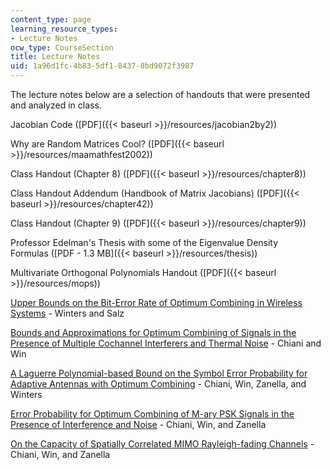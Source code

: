 ```yaml
---
content_type: page
learning_resource_types:
- Lecture Notes
ocw_type: CourseSection
title: Lecture Notes
uid: 1a96d1fc-4b83-5df1-8437-8bd9072f3987
---
```


The lecture notes below are a selection of handouts that were presented and analyzed in class.

Jacobian Code ([PDF]({{< baseurl >}}/resources/jacobian2by2))

Why are Random Matrices Cool? ([PDF]({{< baseurl >}}/resources/maamathfest2002))

Class Handout (Chapter 8) ([PDF]({{< baseurl >}}/resources/chapter8))

Class Handout Addendum (Handbook of Matrix Jacobians) ([PDF]({{< baseurl >}}/resources/chapter42))

Class Handout (Chapter 9) ([PDF]({{< baseurl >}}/resources/chapter9))

Professor Edelman's Thesis with some of the Eigenvalue Density Formulas ([PDF - 1.3 MB]({{< baseurl >}}/resources/thesis))

Multivariate Orthogonal Polynomials Handout ([PDF]({{< baseurl >}}/resources/mops))

[Upper Bounds on the Bit-Error Rate of Optimum Combining in Wireless Systems](http://ieeexplore.ieee.org/Xplore/login.jsp?url=http%3A%2F%2Fieeexplore.ieee.org%2Fiel4%2F26%2F15893%2F00737400.pdf%3Farnumber%3D737400&authDecision=-203) - Winters and Salz

[Bounds and Approximations for Optimum Combining of Signals in the Presence of Multiple Cochannel Interferers and Thermal Noise](http://web.mit.edu/18.996/www/OC-Bounds-TC-02-03.pdf) - Chiani and Win

[A Laguerre Polynomial-based Bound on the Symbol Error Probability for Adaptive Antennas with Optimum Combining](https://ieeexplore.ieee.org/document/1259393) - Chiani, Win, Zanella, and Winters

[Error Probability for Optimum Combining of M-ary PSK Signals in the Presence of Interference and Noise](http://ieeexplore.ieee.org/Xplore/login.jsp?url=http%3A%2F%2Fieeexplore.ieee.org%2Fiel5%2F26%2F27921%2F01246005.pdf%3Farnumber%3D1246005&authDecision=-203) - Chiani, Win, and Zanella

[On the Capacity of Spatially Correlated MIMO Rayleigh-fading Channels](https://ieeexplore.ieee.org/document/1237126) - Chiani, Win, and Zanella